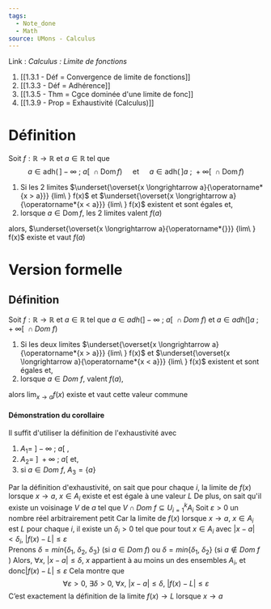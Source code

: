 ```yaml
---
tags:
  - Note_done
  - Math
source: UMons - Calculus
---
```


Link :
_Calculus : Limite de fonctions_
1. [[1.3.1 - Déf = Convergence de limite de fonctions]]
2. [[1.3.3 - Déf = Adhérence]]
3. [[1.3.5 - Thm = Cgce dominée d'une limite de fonc]]
4. [[1.3.9 - Prop = Exhaustivité (Calculus)]]

# Définition
Soit $f : \mathbb{R} \to \mathbb{R}$ et $a \in \mathbb{R}$ tel que $$a \in \operatorname{adh(}]-\infty\ ;\ a[\ \cap \operatorname{Dom}f)\quad\text{ et }\quad a \in \operatorname{adh(}]a\ ;\ +\infty[\ \cap \operatorname{Dom} f)$$ 
1. Si les 2 limites $\underset{\overset{x \longrightarrow a}{\operatorname*{x > a}}} {lim\ }  f(x)$ et $\underset{\overset{x \longrightarrow a}{\operatorname*{x < a}}} {lim\ }  f(x)$ existent et sont égales et,
2. lorsque $a \in \operatorname{Dom}f$, les 2 limites valent $f(a)$ 

alors, $\underset{\overset{x \longrightarrow a}{\operatorname*{}}} {lim\ }  f(x)$ existe et vaut $f(a)$ 
# Version formelle
## Définition
Soit $f : \mathbb{R} \to \mathbb{R}$ et $a \in \mathbb{R}$ tel que $a \in adh(]-\infty\ ;\ a[\ \cap Dom\ f)$ et $a \in adh(]a\ ;\ +\infty[\ \cap Dom\ f)$ 
1. Si les deux limites $\underset{\overset{x \longrightarrow a}{\operatorname*{x > a}}} {lim\ }  f(x)$ et $\underset{\overset{x \longrightarrow a}{\operatorname*{x < a}}} {lim\ }  f(x)$ existent et sont égales et,
2. lorsque $a \in Dom\ f$, valent $f(a)$, 

alors $\operatorname*{lim}_{x\rightarrow a} f(x)$ existe et vaut cette valeur commune

#### Démonstration du corollaire
Il suffit d'utiliser la définition de l'exhaustivité avec 
1. $A_1 =\ ]-\infty\ ;\ a[$ , 
2. $A_2 =\ ]\ +\infty\ ;\ a[$ et, 
3. si $a \in Dom\ f,\ A_3 = \{ a \}$ 

Par la définition d'exhaustivité, on sait que pour chaque $i$, la limite de $f(x)$ lorsque $x \to a,\ x \in A_i$ existe et est égale à une valeur $L$ 
De plus, on sait qu'il existe un voisinage $V$ de $a$ tel que $V \cap Dom\ f \subseteq U^{k}_{i=1}A_i$ 
Soit $\varepsilon > 0$ un nombre réel arbitrairement petit 
Car la limite de $f(x)$ lorsque $x \to a,\ x \in A_i$ est $L$ pour chaque $i$, il existe un $\delta_i > 0$ tel que pour tout $x \in A_i$ avec $|x-a| < \delta_i,\ |f(x) - L | \le \varepsilon$  
Prenons $\delta = min\{ \delta_1,\ \delta_2,\ \delta_3 \}$ (si $a \in Dom\ f$) ou $\delta = min\{ \delta_1,\ \delta_2\}$ (si $a \notin Dom\ f$ )
Alors, $\forall x,\ |x-a| \le \delta$, $x$ appartient à au moins un des ensembles $A_i$, et donc ​$|f(x) - L | \le \varepsilon$ 
Cela montre que $$\forall \varepsilon > 0,\ \exists \delta > 0,\ \forall x,\ |x-a| \le \delta,\ |f(x)-L| \le \varepsilon$$
C’est exactement la définition de la limite $f(x)→L$ lorsque $x→a$
